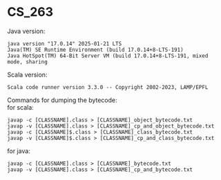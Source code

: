 # CS_263
Java version: 
```
java version "17.0.14" 2025-01-21 LTS
Java(TM) SE Runtime Environment (build 17.0.14+8-LTS-191)
Java HotSpot(TM) 64-Bit Server VM (build 17.0.14+8-LTS-191, mixed mode, sharing
```

Scala version:
```
Scala code runner version 3.3.0 -- Copyright 2002-2023, LAMP/EPFL
```


Commands for dumping the bytecode:<br>
for scala:
```
javap -c [CLASSNAME].class > [CLASSNAME]_object_bytecode.txt
javap -v [CLASSNAME].class > [CLASSNAME]_cp_and_object_bytecode.txt
javap -c [CLASSNAME]$.class > [CLASSNAME]_class_bytecode.txt
javap -v [CLASSNAME]$.class > [CLASSNAME]_cp_and_class_bytecode.txt
```

for java:
```
javap -c [CLASSNAME].class > [CLASSNAME]_bytecode.txt
javap -v [CLASSNAME].class > [CLASSNAME]_cp_and_bytecode.txt
```
